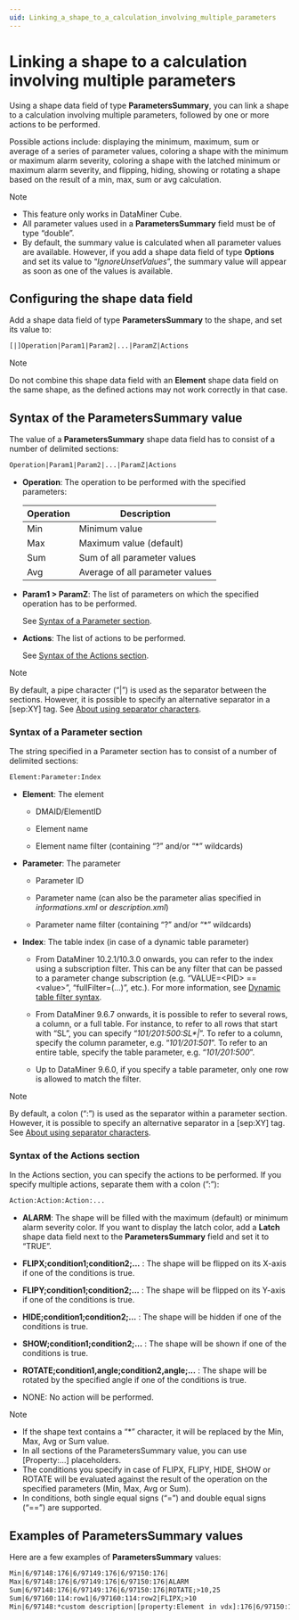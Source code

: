 ```yaml
---
uid: Linking_a_shape_to_a_calculation_involving_multiple_parameters
---
```


# Linking a shape to a calculation involving multiple parameters

Using a shape data field of type **ParametersSummary**, you can link a shape to a calculation involving multiple parameters, followed by one or more actions to be performed.

Possible actions include: displaying the minimum, maximum, sum or average of a series of parameter values, coloring a shape with the minimum or maximum alarm severity, coloring a shape with the latched minimum or maximum alarm severity, and flipping, hiding, showing or rotating a shape based on the result of a min, max, sum or avg calculation.

> [!NOTE]
> - This feature only works in DataMiner Cube.
> - All parameter values used in a **ParametersSummary** field must be of type “double”.
> - By default, the summary value is calculated when all parameter values are available. However, if you add a shape data field of type **Options** and set its value to “*IgnoreUnsetValues*”, the summary value will appear as soon as one of the values is available.

## Configuring the shape data field

Add a shape data field of type **ParametersSummary** to the shape, and set its value to:

```txt
[|]Operation|Param1|Param2|...|ParamZ|Actions
```

> [!NOTE]
> Do not combine this shape data field with an **Element** shape data field on the same shape, as the defined actions may not work correctly in that case.

## Syntax of the ParametersSummary value

The value of a **ParametersSummary** shape data field has to consist of a number of delimited sections:

```txt
Operation|Param1|Param2|...|ParamZ|Actions
```

- **Operation**: The operation to be performed with the specified parameters:

    | Operation | Description                     |
    |-------------|---------------------------------|
    | Min         | Minimum value                   |
    | Max         | Maximum value (default)         |
    | Sum         | Sum of all parameter values     |
    | Avg         | Average of all parameter values |

- **Param1 \> ParamZ**: The list of parameters on which the specified operation has to be performed.

    See [Syntax of a Parameter section](#syntax-of-a-parameter-section).

- **Actions**: The list of actions to be performed.

    See [Syntax of the Actions section](#syntax-of-the-actions-section).

> [!NOTE]
> By default, a pipe character (“\|”) is used as the separator between the sections. However, it is possible to specify an alternative separator in a \[sep:XY\] tag. See [About using separator characters](xref:Linking_a_shape_to_a_SET_command#about-using-separator-characters).

### Syntax of a Parameter section

The string specified in a Parameter section has to consist of a number of delimited sections:

```txt
Element:Parameter:Index
```

- **Element**: The element

    - DMAID/ElementID

    - Element name

    - Element name filter (containing “?” and/or “\*” wildcards)

- **Parameter**: The parameter

    - Parameter ID

    - Parameter name (can also be the parameter alias specified in *informations.xml* or *description.xml*)

    - Parameter name filter (containing “?” and/or “\*” wildcards)

- **Index**: The table index (in case of a dynamic table parameter)

    - From DataMiner 10.2.1/10.3.0 onwards, you can refer to the index using a subscription filter. This can be any filter that can be passed to a parameter change subscription (e.g. “VALUE=\<PID> == \<value>”, “fullFilter=(...)”, etc.). For more information, see [Dynamic table filter syntax](xref:Dynamic_table_filter_syntax).

    - From DataMiner 9.6.7 onwards, it is possible to refer to several rows, a column, or a full table. For instance, to refer to all rows that start with “SL”, you can specify “*101/201:500:SL\*\|*”. To refer to a column, specify the column parameter, e.g. “*101/201:501*”. To refer to an entire table, specify the table parameter, e.g. “*101/201:500*”.

    - Up to DataMiner 9.6.0, if you specify a table parameter, only one row is allowed to match the filter.

> [!NOTE]
> By default, a colon (“:”) is used as the separator within a parameter section. However, it is possible to specify an alternative separator in a \[sep:XY\] tag. See [About using separator characters](xref:Linking_a_shape_to_a_SET_command#about-using-separator-characters).

### Syntax of the Actions section

In the Actions section, you can specify the actions to be performed. If you specify multiple actions, separate them with a colon (”:”):

```txt
Action:Action:Action:...
```

- **ALARM**: The shape will be filled with the maximum (default) or minimum alarm severity color. If you want to display the latch color, add a **Latch** shape data field next to the **ParametersSummary** field and set it to “TRUE”.

- **FLIPX;condition1;condition2;...** : The shape will be flipped on its X-axis if one of the conditions is true.

- **FLIPY;condition1;condition2;...** : The shape will be flipped on its Y-axis if one of the conditions is true.

- **HIDE;condition1;condition2;...** : The shape will be hidden if one of the conditions is true.

- **SHOW;condition1;condition2;...** : The shape will be shown if one of the conditions is true.

- **ROTATE;condition1,angle;condition2,angle;...** : The shape will be rotated by the specified angle if one of the conditions is true.

- NONE: No action will be performed.

> [!NOTE]
> - If the shape text contains a “\*” character, it will be replaced by the Min, Max, Avg or Sum value.
> - In all sections of the ParametersSummary value, you can use \[Property:...\] placeholders.
> - The conditions you specify in case of FLIPX, FLIPY, HIDE, SHOW or ROTATE will be evaluated against the result of the operation on the specified parameters (Min, Max, Avg or Sum).
> - In conditions, both single equal signs (“=”) and double equal signs (“==”) are supported.

## Examples of ParametersSummary values

Here are a few examples of **ParametersSummary** values:

```txt
Min|6/97148:176|6/97149:176|6/97150:176|
Max|6/97148:176|6/97149:176|6/97150:176|ALARM
Sum|6/97148:176|6/97149:176|6/97150:176|ROTATE;>10,25
Sum|6/97160:114:row1|6/97160:114:row2|FLIPX;>10
Min|6/97148:*custom description|[property:Element in vdx]:176|6/97150:176|
```
